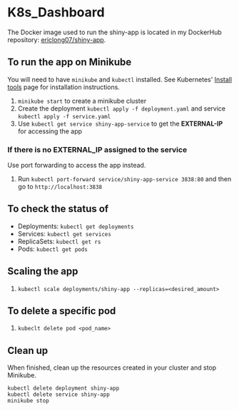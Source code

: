 # K8s_Dashboard
The Docker image used to run the shiny-app is located in my DockerHub repository: [ericlong07/shiny-app](https://hub.docker.com/r/ericlong07/shiny-app/tags).

## To run the app on Minikube
You will need to have `minikube` and `kubectl` installed.
See Kubernetes' [Install tools](https://kubernetes.io/docs/tasks/tools/#kubectl) page for installation instructions.

1. `minikube start` to create a minikube cluster
2. Create the deployment `kubectl apply -f deployment.yaml` and service `kubectl apply -f service.yaml`
3. Use `kubectl get service shiny-app-service` to get the **EXTERNAL-IP** for accessing the app

### If there is no EXTERNAL_IP assigned to the service
Use port forwarding to access the app instead.

1. Run `kubectl port-forward service/shiny-app-service 3838:80` and then go to `http://localhost:3838`

## To check the status of
- Deployments: `kubectl get deployments`
- Services: `kubectl get services`
- ReplicaSets: `kubectl get rs`
- Pods: `kubectl get pods`

## Scaling the app
1. `kubectl scale deployments/shiny-app --replicas=<desired_amount>`

## To delete a specific pod
1. `kubeclt delete pod <pod_name>`

## Clean up
When finished, clean up the resources created in your cluster and stop Minikube.
```
kubectl delete deployment shiny-app
kubectl delete service shiny-app
minikube stop
```
